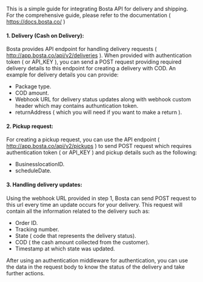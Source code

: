 This is a simple guide for integrating Bosta API for delivery and shipping.
For the comprehensive guide, please refer to the documentation ( https://docs.bosta.co/ )

#### 1.    Delivery (Cash on Delivery):
Bosta provides API endpoint for handling delivery requests ( http://app.bosta.co/api/v2/deliveries ). When provided with authentication token ( or API_KEY ), you can send a POST request providing required delivery details to this endpoint for creating a delivery with COD. An example for delivery details you can provide:
- Package type.
- COD amount.
- Webhook URL for delivery status updates along with webhook custom header which may contains authuntication token.
- returnAddress ( which you will need if you want to make a return ).
#### 2.    Pickup request:
For creating a pickup request, you can use the API endpoint ( http://app.bosta.co/api/v2/pickups ) to send POST request which requires authentication token ( or API_KEY ) and pickup details such as the following:
- BusinesslocationID.
- scheduleDate.
#### 3.    Handling delivery updates:
Using the webhook URL provided in step 1, Bosta can send POST request to this url every time an update occurs for your delivery. This request will contain all the information related to the delivery such as:
- Order ID.
- Tracking number.
- State ( code that represents the delivery status).
- COD ( the cash amount collected from the customer).
- Timestamp at which state was updated.

After using an authentication middleware for authentication, you can use the data in the request body to know the status of the delivery and take further actions.

